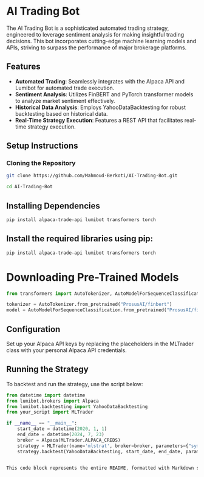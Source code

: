 # AI Trading Bot

The AI Trading Bot is a sophisticated automated trading strategy, engineered to leverage sentiment analysis for making insightful trading decisions. This bot incorporates cutting-edge machine learning models and APIs, striving to surpass the performance of major brokerage platforms.

## Features

- **Automated Trading**: Seamlessly integrates with the Alpaca API and Lumibot for automated trade execution.
- **Sentiment Analysis**: Utilizes FinBERT and PyTorch transformer models to analyze market sentiment effectively.
- **Historical Data Analysis**: Employs YahooDataBacktesting for robust backtesting based on historical data.
- **Real-Time Strategy Execution**: Features a REST API that facilitates real-time strategy execution.

## Setup Instructions

### Cloning the Repository

```bash
git clone https://github.com/Mahmoud-Berkoti/AI-Trading-Bot.git

cd AI-Trading-Bot
```
## Installing Dependencies

```bash
pip install alpaca-trade-api lumibot transformers torch
```
## Install the required libraries using pip:

```bash
pip install alpaca-trade-api lumibot transformers torch
```

# Downloading Pre-Trained Models

```python
from transformers import AutoTokenizer, AutoModelForSequenceClassification

tokenizer = AutoTokenizer.from_pretrained("ProsusAI/finbert")
model = AutoModelForSequenceClassification.from_pretrained("ProsusAI/finbert")
```

## Configuration

Set up your Alpaca API keys by replacing the placeholders in the MLTrader class with your personal Alpaca API credentials.

## Running the Strategy

To backtest and run the strategy, use the script below:

```python
from datetime import datetime
from lumibot.brokers import Alpaca
from lumibot.backtesting import YahooDataBacktesting
from your_script import MLTrader

if __name__ == "__main__":
    start_date = datetime(2020, 1, 1)
    end_date = datetime(2024, 7, 23)
    broker = Alpaca(MLTrader.ALPACA_CREDS)
    strategy = MLTrader(name='mlstrat', broker=broker, parameters={"symbol": "SPY", "cash_at_risk": 0.5})
    strategy.backtest(YahooDataBacktesting, start_date, end_date, parameters={"symbol": "SPY", "cash_at_risk": 0.5})
```

```css

This code block represents the entire README, formatted with Markdown syntax, ready to be used in your repository to provide users with a comprehensive guide to setting up and running your AI Trading Bot.

```
